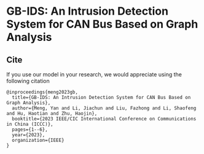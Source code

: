 # GB-IDS: An Intrusion Detection System for CAN Bus Based on Graph Analysis

## Cite
If you use our model in your research, we would appreciate using the following citation
```
@inproceedings{meng2023gb,
  title={GB-IDS: An Intrusion Detection System for CAN Bus Based on Graph Analysis},
  author={Meng, Yan and Li, Jiachun and Liu, Fazhong and Li, Shaofeng and Hu, Haotian and Zhu, Haojin},
  booktitle={2023 IEEE/CIC International Conference on Communications in China (ICCC)},
  pages={1--6},
  year={2023},
  organization={IEEE}
}
```
